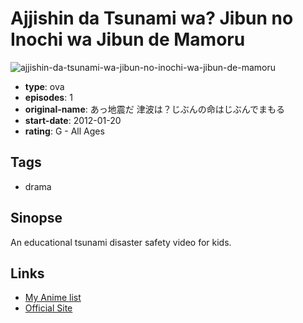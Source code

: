 # Ajjishin da Tsunami wa? Jibun no Inochi wa Jibun de Mamoru

![ajjishin-da-tsunami-wa-jibun-no-inochi-wa-jibun-de-mamoru](https://cdn.myanimelist.net/images/anime/10/68965.jpg)

-   **type**: ova
-   **episodes**: 1
-   **original-name**: あっ地震だ 津波は？じぶんの命はじぶんでまもる
-   **start-date**: 2012-01-20
-   **rating**: G - All Ages

## Tags

-   drama

## Sinopse

An educational tsunami disaster safety video for kids.

## Links

-   [My Anime list](https://myanimelist.net/anime/28585/Ajjishin_da_Tsunami_wa_Jibun_no_Inochi_wa_Jibun_de_Mamoru)
-   [Official Site](http://www.optical.jp/dvd/desaster_detail.html)
